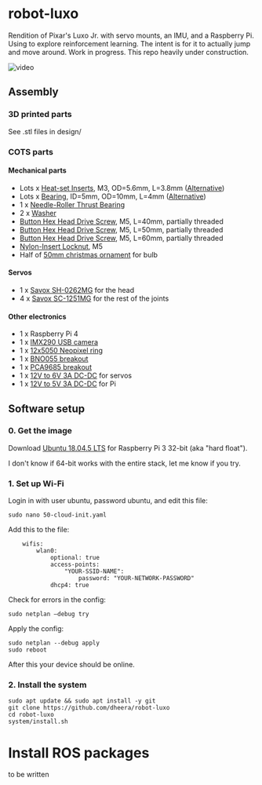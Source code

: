 # robot-luxo

Rendition of Pixar's Luxo Jr. with servo mounts, an IMU, and a Raspberry Pi. Using to explore reinforcement learning. The intent is for it to actually jump and move around. Work in progress. This repo heavily under construction.

![video](/video.gif?raw=true "video")

## Assembly

### 3D printed parts

See .stl files in design/

### COTS parts

#### Mechanical parts

* Lots x [Heat-set Inserts](https://www.mcmaster.com/94180a331), M3, OD=5.6mm, L=3.8mm ([Alternative](https://www.amazon.com/gp/product/B077CJV3Z9/))
* Lots x [Bearing](https://www.mcmaster.com/7804k106), ID=5mm, OD=10mm, L=4mm ([Alternative](https://www.amazon.com/gp/product/B00UW7SFU8/))
* 1 x [Needle-Roller Thrust Bearing](https://www.mcmaster.com/5909k16)
* 2 x [Washer](https://www.mcmaster.com/5909k76)
* [Button Hex Head Drive Screw](https://www.mcmaster.com/92095A222), M5, L=40mm, partially threaded
* [Button Hex Head Drive Screw](https://www.mcmaster.com/92095A228), M5, L=50mm, partially threaded
* [Button Hex Head Drive Screw](https://www.mcmaster.com/92095a225), M5, L=60mm, partially threaded
* [Nylon-Insert Locknut](https://www.mcmaster.com/90576a104), M5
* Half of [50mm christmas ornament](https://www.amazon.com/gp/product/B01GFW8H6U/) for bulb

#### Servos

* 1 x [Savox SH-0262MG](https://www.amazon.com/gp/product/B004IZSI9S/) for the head
* 4 x [Savox SC-1251MG](https://www.amazon.com/gp/product/B004K3FAJE/) for the rest of the joints

#### Other electronics

* 1 x Raspberry Pi 4
* 1 x [IMX290 USB camera](https://www.amazon.com/gp/product/B07L6TPB35/)
* 1 x [12x5050 Neopixel ring](https://www.adafruit.com/product/1643)
* 1 x [BNO055 breakout](https://www.amazon.com/Adafruit-Absolute-Orientation-Fusion-Breakout/dp/B017PEIGIG)
* 1 x [PCA9685 breakout](https://www.amazon.com/gp/product/B01G61MZF4/)
* 1 x [12V to 6V 3A DC-DC](https://www.amazon.com/gp/product/B00CGQRIFG/) for servos
* 1 x [12V to 5V 3A DC-DC](https://www.amazon.com/gp/product/B00C63TLCC/) for Pi

## Software setup

### 0. Get the image

Download [Ubuntu 18.04.5 LTS](http://cdimage.ubuntu.com/ubuntu/releases/18.04.5/release/) for Raspberry Pi 3 32-bit (aka "hard float").

I don't know if 64-bit works with the entire stack, let me know if you try.

### 1. Set up Wi-Fi

Login in with user ubuntu, password ubuntu, and edit this file:

```
sudo nano 50-cloud-init.yaml
```

Add this to the file:

```
    wifis:
        wlan0:
            optional: true
            access-points:
                "YOUR-SSID-NAME":
                    password: "YOUR-NETWORK-PASSWORD"
            dhcp4: true
```

Check for errors in the config:

```
sudo netplan –debug try
```

Apply the config:

```
sudo netplan --debug apply
sudo reboot
```

After this your device should be online.

### 2. Install the system

```
sudo apt update && sudo apt install -y git
git clone https://github.com/dheera/robot-luxo
cd robot-luxo
system/install.sh
```

# Install ROS packages

to be written
